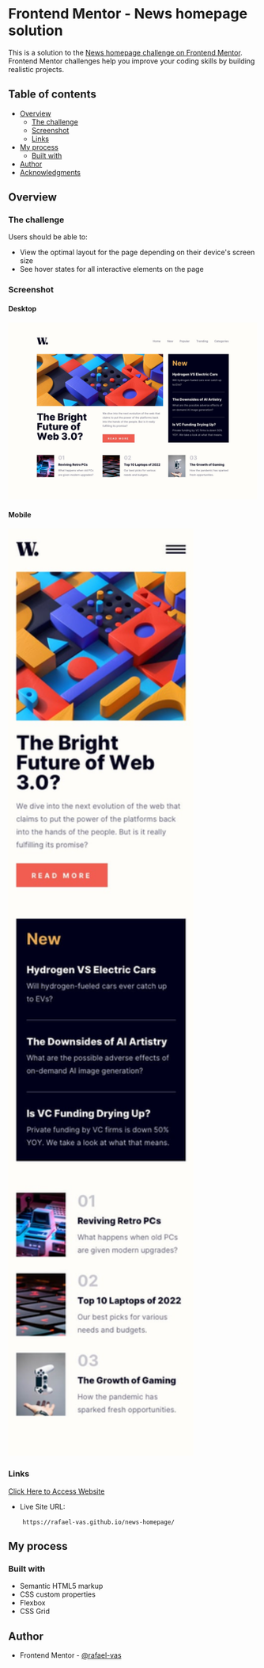 # Frontend Mentor - News homepage solution

This is a solution to the [News homepage challenge on Frontend Mentor](https://www.frontendmentor.io/challenges/news-homepage-H6SWTa1MFl). Frontend Mentor challenges help you improve your coding skills by building realistic projects.

## Table of contents

- [Overview](#overview)
  - [The challenge](#the-challenge)
  - [Screenshot](#screenshot)
  - [Links](#links)
- [My process](#my-process)
  - [Built with](#built-with)
- [Author](#author)
- [Acknowledgments](#acknowledgments)


## Overview

### The challenge

Users should be able to:

- View the optimal layout for the page depending on their device's screen size
- See hover states for all interactive elements on the page

### Screenshot

#### Desktop

<img src="design/desktop-design.jpg" alt="Desktop Design">

#### Mobile

<img src="design/mobile-design.jpg" alt="Desktop Design" width="375">

### Links
[Click Here to Access Website](https://rafael-vas.github.io/news-homepage/)

- Live Site URL:
```
    https://rafael-vas.github.io/news-homepage/
```


## My process

### Built with

- Semantic HTML5 markup
- CSS custom properties
- Flexbox
- CSS Grid


## Author

- Frontend Mentor - [@rafael-vas](https://www.frontendmentor.io/profile/rafael-vas)
